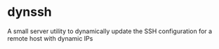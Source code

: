 # dynssh
A small server utility to dynamically update the SSH configuration for a remote host with dynamic IPs
